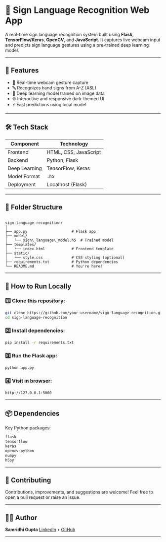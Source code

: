 
# 🤟 Sign Language Recognition Web App

A real-time sign language recognition system built using **Flask**, **TensorFlow/Keras**, **OpenCV**, and **JavaScript**. It captures live webcam input and predicts sign language gestures using a pre-trained deep learning model.

---

## 🚀 Features

- 🎥 Real-time webcam gesture capture
- 🔤 Recognizes hand signs from A-Z (ASL)
- 🧠 Deep learning model trained on image data
- 🌐 Interactive and responsive dark-themed UI
- ⚡ Fast predictions using local model

---

## 🛠️ Tech Stack

| Component     | Technology                |
|---------------|---------------------------|
| Frontend      | HTML, CSS, JavaScript     |
| Backend       | Python, Flask             |
| Deep Learning | TensorFlow, Keras         |
| Model Format  | `.h5`                     |
| Deployment    | Localhost (Flask)         |

---

## 📁 Folder Structure

```

sign-language-recognition/
│
├── app.py                    # Flask app
├── model/
│   └── sign\_language\_model.h5  # Trained model
├── templates/
│   └── index.html            # Frontend template
├── static/
│   └── style.css             # CSS styling (optional)
├── requirements.txt          # Python dependencies
└── README.md                 # You're here!

````

---

## 🧪 How to Run Locally

### 1️⃣ Clone this repository:
```bash
git clone https://github.com/your-username/sign-language-recognition.git
cd sign-language-recognition
````

### 2️⃣ Install dependencies:

```bash
pip install -r requirements.txt
```

### 3️⃣ Run the Flask app:

```bash
python app.py
```

### 4️⃣ Visit in browser:

```
http://127.0.0.1:5000
```

---

## 📦 Dependencies

Key Python packages:

```txt
flask
tensorflow
keras
opencv-python
numpy
h5py
```

---

## 🤝 Contributing

Contributions, improvements, and suggestions are welcome! Feel free to open a pull request or raise an issue.

---

## 👩‍💻 Author

**Samridhi Gupta**
[LinkedIn]( linkedin.com/in/samridhiii-gupta  ) • [GitHub](github.com/SamridhiiiGupta)

---
